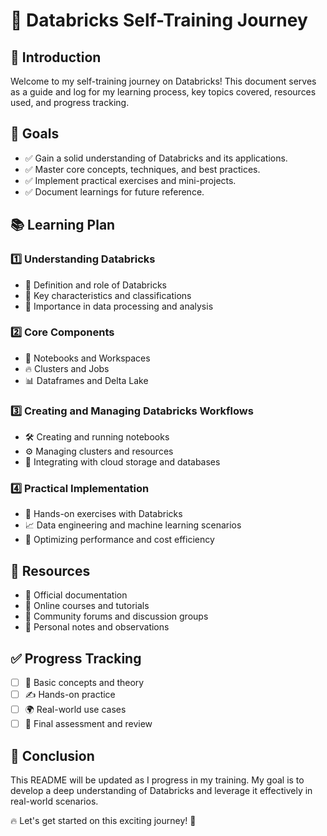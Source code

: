 # 🚀 Databricks Self-Training Journey

## 📌 Introduction
Welcome to my self-training journey on Databricks! This document serves as a guide and log for my learning process, key topics covered, resources used, and progress tracking.


## 🎯 Goals
- ✅ Gain a solid understanding of Databricks and its applications.
- ✅ Master core concepts, techniques, and best practices.
- ✅ Implement practical exercises and mini-projects.
- ✅ Document learnings for future reference.

## 📚 Learning Plan
### 1️⃣ Understanding Databricks
- 🔹 Definition and role of Databricks
- 🔹 Key characteristics and classifications
- 🔹 Importance in data processing and analysis

### 2️⃣ Core Components
- 📝 Notebooks and Workspaces
- 🔥 Clusters and Jobs
- 📊 Dataframes and Delta Lake

### 3️⃣ Creating and Managing Databricks Workflows
- 🛠️ Creating and running notebooks
- ⚙️ Managing clusters and resources
- 🔗 Integrating with cloud storage and databases

### 4️⃣ Practical Implementation
- 🤖 Hands-on exercises with Databricks
- 📈 Data engineering and machine learning scenarios
- 🚀 Optimizing performance and cost efficiency

## 📌 Resources
- 📖 Official documentation
- 🎥 Online courses and tutorials
- 💬 Community forums and discussion groups
- 📝 Personal notes and observations

## ✅ Progress Tracking
- [ ] 📖 Basic concepts and theory
- [ ] ✍️ Hands-on practice
- [ ] 🌍 Real-world use cases
- [ ] 🎯 Final assessment and review

## 🎉 Conclusion
This README will be updated as I progress in my training. My goal is to develop a deep understanding of Databricks and leverage it effectively in real-world scenarios.

🔥 Let's get started on this exciting journey! 🚀

